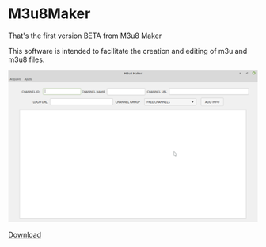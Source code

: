 # M3u8Maker

That's the first version BETA from M3u8 Maker

This software is intended to facilitate the creation and editing of m3u and m3u8 files.

<img src="https://github.com/Alexsussa/m3u8maker/blob/master/Screenshot.png?raw=true">

<a href="https://github.com/Alexsussa/m3u8maker/releases" target="_blank">Download</a>
